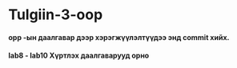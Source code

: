 # Tulgiin-3-oop
<h4>opp -ын даалгавар дээр хэрэгжүүлэлтүүдээ энд commit хийх.</h4>
<h4>lab8 - lab10 Хүртлэх даалгаварууд орно</h4>

